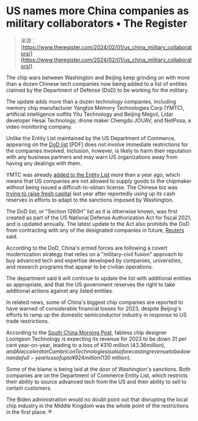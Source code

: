 <!--yml
category: 未分类
date: 2024-05-27 14:29:41
-->

# US names more China companies as military collaborators • The Register

> 来源：[https://www.theregister.com/2024/02/01/us_china_military_collaborators/](https://www.theregister.com/2024/02/01/us_china_military_collaborators/)

The chip wars between Washington and Beijing keep grinding on with more than a dozen Chinese tech companies now being added to a list of entities claimed by the Department of Defense (DoD) to be working for the military.

The update adds more than a dozen technology companies, including memory chip manufacturer Yangtze Memory Technologies Corp (YMTC), artificial intelligence outfits Yitu Technology and Beijing Megvii, Lidar developer Hesai Technology, drone maker Chengdu JOUAV, and NetPosa, a video monitoring company.

Unlike the Entity List maintained by the US Department of Commerce, appearing on the [DoD list](https://media.defense.gov/2024/Jan/31/2003384819/-1/-1/0/1260H-LIST.PDF) [PDF] does not involve immediate restrictions for the companies involved. Inclusion, however, is likely to harm their reputation with any business partners and may warn US organizations away from having any dealings with them.

YMTC was already [added to the Entity List](https://www.theregister.com/2022/10/07/biden_china_chips/) more than a year ago, which means that US companies are not allowed to supply goods to the chipmaker without being issued a difficult-to-obtain license. The Chinese biz was [trying to raise fresh capital](https://www.theregister.com/2023/11/02/chip_wars_hit_ymtc/) last year after reportedly using up its cash reserves in efforts to adapt to the sanctions imposed by Washington.

The DoD list, or "Section 1260H" list as it is otherwise known, was first created as part of the US National Defense Authorization Act for fiscal 2021, and is updated annually. The latest update to the Act also prohibits the DoD from contracting with any of the designated companies in future, [Reuters](https://www.reuters.com/technology/pentagon-adds-companies-chinese-military-list-us-official-says-2024-01-31/) said.

According to the DoD, China's armed forces are following a covert modernization strategy that relies on a "military-civil fusion" approach to buy advanced tech and expertise developed by companies, universities, and research programs that appear to be civilian operations.

The department said it will continue to update the list with additional entities as appropriate, and that the US government reserves the right to take additional actions against any listed entities.

In related news, some of China's biggest chip companies are reported to have warned of considerable financial losses for 2023, despite Beijing's efforts to ramp up the domestic semiconductor industry in response to US trade restrictions.

According to the [South China Morning Post](https://www.scmp.com/tech/tech-war/article/3250465/chinas-top-fabless-chip-firms-estimate-big-2023-losses-despite-push-greater-self-sufficiency), fabless chip designer Loongson Technology is expecting its revenue for 2023 to be down 31 per cent year-on-year, leading to a loss of ¥310 million ($43.36 million), and AI accelerator Cambricon Technologies is also forecasting revenue to be down and a full-year loss of up to ¥924 million ($130 million).

Some of the blame is being laid at the door of Washington's sanctions. Both companies are on the Department of Commerce Entity List, which restricts their ability to source advanced tech from the US and their ability to sell to certain customers.

The Biden administration would no doubt point out that disrupting the local chip industry in the Middle Kingdom was the whole point of the restrictions in the first place. ®